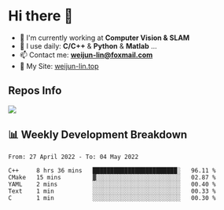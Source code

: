 # Hi there 👋

<!--
**Weijun-Lin/Weijun-Lin** is a ✨ _special_ ✨ repository because its `README.md` (this file) appears on your GitHub profile.

Here are some ideas to get you started:

- 🔭 I’m currently working on ...
- 🌱 I’m currently learning ...
- 👯 I’m looking to collaborate on ...
- 🤔 I’m looking for help with ...
- 💬 Ask me about ...
- 📫 How to reach me: ...
- 😄 Pronouns: ...
- ⚡ Fun fact: ...
-->

- 🏢 I'm currently working at **Computer Vision & SLAM**
- 🚀 I use daily: **C/C++** & **Python** & **Matlab** ...
- 📫 Contact me: **weijun-lin@foxmail.com**
- 🔗 My Site: [weijun-lin.top](https://weijun-lin.top/p)

  

## Repos Info
![](https://github-readme-stats.vercel.app/api?username=Weijun-Lin&theme=cobalt)

## 📊 Weekly Development Breakdown

<!--START_SECTION:waka-->

```text
From: 27 April 2022 - To: 04 May 2022

C++     8 hrs 36 mins   ████████████████████████░   96.11 %
CMake   15 mins         ▓░░░░░░░░░░░░░░░░░░░░░░░░   02.87 %
YAML    2 mins          ░░░░░░░░░░░░░░░░░░░░░░░░░   00.40 %
Text    1 min           ░░░░░░░░░░░░░░░░░░░░░░░░░   00.33 %
C       1 min           ░░░░░░░░░░░░░░░░░░░░░░░░░   00.30 %
```

<!--END_SECTION:waka-->

